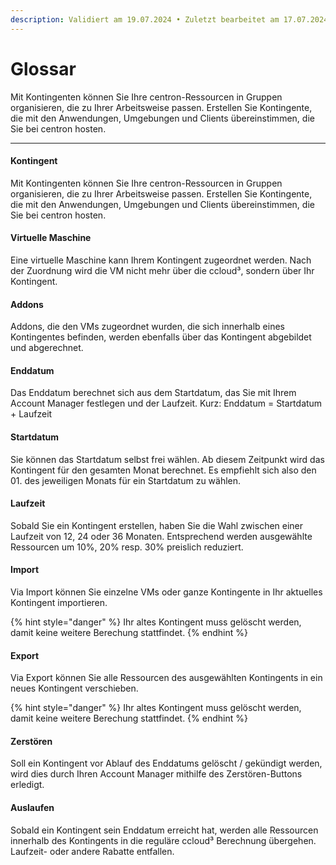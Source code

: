 ```yaml
---
description: Validiert am 19.07.2024 • Zuletzt bearbeitet am 17.07.2024
---
```


# Glossar

Mit Kontingenten können Sie Ihre centron-Ressourcen in Gruppen organisieren, die zu Ihrer Arbeitsweise passen. Erstellen Sie Kontingente, die mit den Anwendungen, Umgebungen und Clients übereinstimmen, die Sie bei centron hosten.

***

#### Kontingent

Mit Kontingenten können Sie Ihre centron-Ressourcen in Gruppen organisieren, die zu Ihrer Arbeitsweise passen. Erstellen Sie Kontingente, die mit den Anwendungen, Umgebungen und Clients übereinstimmen, die Sie bei centron hosten.

#### Virtuelle Maschine

Eine virtuelle Maschine kann Ihrem Kontingent zugeordnet werden. Nach der Zuordnung wird die VM nicht mehr über die ccloud³, sondern über Ihr Kontingent.

#### Addons

Addons, die den VMs zugeordnet wurden, die sich innerhalb eines Kontingentes befinden, werden ebenfalls über das Kontingent abgebildet und abgerechnet.

#### Enddatum

Das Enddatum berechnet sich aus dem Startdatum, das Sie mit Ihrem Account Manager festlegen und der Laufzeit. Kurz: Enddatum = Startdatum + Laufzeit

#### Startdatum

Sie können das Startdatum selbst frei wählen. Ab diesem Zeitpunkt wird das Kontingent für den gesamten Monat berechnet. Es empfiehlt sich also den 01. des jeweiligen Monats für ein Startdatum zu wählen.

#### Laufzeit

Sobald Sie ein Kontingent erstellen, haben Sie die Wahl zwischen einer Laufzeit von 12, 24 oder 36 Monaten. Entsprechend werden ausgewählte Ressourcen um 10%, 20% resp. 30% preislich reduziert.

#### Import

Via Import können Sie einzelne VMs oder ganze Kontingente in Ihr aktuelles Kontingent importieren.&#x20;

{% hint style="danger" %}
Ihr altes Kontingent muss gelöscht werden, damit keine weitere Berechung stattfindet.
{% endhint %}

#### Export

Via Export können Sie alle Ressourcen des ausgewählten Kontingents in ein neues Kontingent verschieben.

{% hint style="danger" %}
Ihr altes Kontingent muss gelöscht werden, damit keine weitere Berechung stattfindet.
{% endhint %}

#### Zerstören

Soll ein Kontingent vor Ablauf des Enddatums gelöscht / gekündigt werden, wird dies durch Ihren Account Manager mithilfe des Zerstören-Buttons erledigt.

#### Auslaufen

Sobald ein Kontingent sein Enddatum erreicht hat, werden alle Ressourcen innerhalb des Kontingents in die reguläre ccloud³ Berechnung übergehen. Laufzeit- oder andere Rabatte entfallen.
